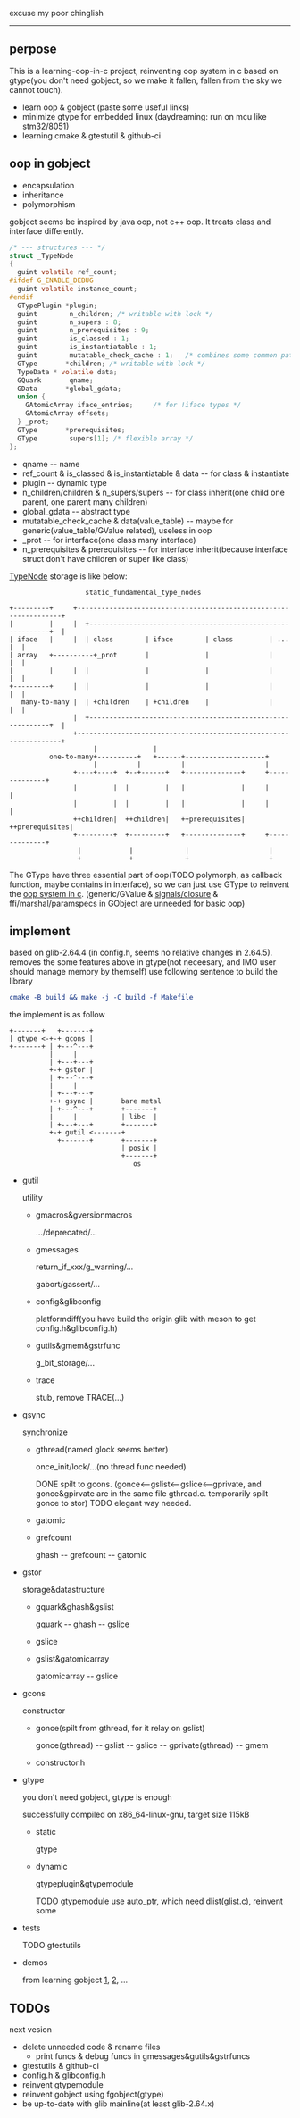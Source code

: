 
excuse my poor chinglish

---

## perpose

This is a learning-oop-in-c project, reinventing oop system in c based on gtype(you don't need gobject, so we make it fallen, fallen from the sky we cannot touch).

- learn oop & gobject (paste some useful links)
- minimize gtype for embedded linux (daydreaming: run on mcu like stm32/8051) 
- learning cmake & gtestutil & github-ci

## oop in gobject
- encapsulation	
- inheritance
- polymorphism

gobject seems be inspired by java oop, not c++ oop. It treats class and interface differently. 

``` c
/* --- structures --- */
struct _TypeNode
{
  guint volatile ref_count;
#ifdef G_ENABLE_DEBUG
  guint volatile instance_count;
#endif
  GTypePlugin *plugin;
  guint        n_children; /* writable with lock */
  guint        n_supers : 8;
  guint        n_prerequisites : 9;
  guint        is_classed : 1;
  guint        is_instantiatable : 1;
  guint        mutatable_check_cache : 1;	/* combines some common path checks */
  GType       *children; /* writable with lock */
  TypeData * volatile data;
  GQuark       qname;
  GData       *global_gdata;
  union {
    GAtomicArray iface_entries;		/* for !iface types */
    GAtomicArray offsets;
  } _prot;
  GType       *prerequisites;
  GType        supers[1]; /* flexible array */
};
```
- qname -- name
- ref_count & is_classed & is_instantiatable & data -- for class & instantiate
- plugin -- dynamic type
- n_children/children & n_supers/supers -- for class inherit(one child one parent, one parent many children)
- global_gdata -- abstract type
- mutatable_check_cache & data(value_table) -- maybe for generic(value_table/GValue related), useless in oop
- _prot -- for interface(one class many interface)
- n_prerequisites & prerequisites -- for interface inherit(because interface struct don't have children or super like class)

[TypeNode](https://brionas.github.io/2014/06/14/GType-2/) storage is like below:

```asciiflow
                   static_fundamental_type_nodes

+---------+     +------------------------------------------------------------------+
|         |     |  +------------------------------------------------------------+  |
| iface   |     |  | class        | iface        | class         | ...          |  |
| array   +----------+_prot       |              |               |              |  |
|         |     |  |              |              |               |              |  |
+---------+     |  |              |              |               |              |  |
   many-to-many |  | +children    | +children    |               |              |  |
                |  +------------------------------------------------------------+  |
                +------------------------------------------------------------------+
                     |              |
          one-to-many+----------+   +------+--------------------+
                     |          |          |                    |
                +----+----+  +--+------+   +--------------+     +--------------+
                |         |  |         |   |              |     |              |
                |         |  |         |   |              |     |              |
                ++children|  ++children|   ++prerequisites|     ++prerequisites|
                +---------+  +---------+   +--------------+     +--------------+
                 |            |             |                    |
                 +            +             +                    +
```

The GType have three essential part of oop(TODO polymorph, as callback function, maybe contains in interface), so we can just use GType to reinvent the [oop system in c](https://www.gonwan.com/2011/03/13/oo-impelementation-in-c/).
(generic/GValue & [signals/closure](http://pingf.is-programmer.com/posts/21355.html) & ffi/marshal/paramspecs in GObject are unneeded for basic oop)

## implement

based on glib-2.64.4 (in config.h, seems no relative changes in 2.64.5). removes the some features above in gtype(not neceesary, and IMO user should manage memory by themself)
use following sentence to build the library
``` cmake
cmake -B build && make -j -C build -f Makefile
```
the implement is as follow
```asciiflow
+-------+   +-------+
| gtype <-+-+ gcons |
+-------+ | +---^---+
          |     |
          | +---+---+
          +-+ gstor |
          | +---^---+
          |     |
          | +---+---+
          +-+ gsync |       bare metal
          | +---^---+       +-------+
          |     |           | libc  |
          | +---+---+       +-------+
          +-+ gutil <-------+
            +-------+       +-------+
                            | posix |
                            +-------+
                               os

```
- gutil

  utility

  - gmacros&gversionmacros

    .../deprecated/...
  
  - gmessages

    return_if_xxx/g_warning/...

    gabort/gassert/...
  
  - config&glibconfig

    platformdiff(you have build the origin glib with meson to get config.h&glibconfig.h)

  - gutils&gmem&gstrfunc

    g_bit_storage/...

  - trace

    stub, remove TRACE(...)

- gsync

  synchronize

  - gthread(named glock seems better)

    once_init/lock/...(no thread func needed)

    DONE spilt to gcons. (gonce<--gslist<--gslice<--gprivate, and gonce&gpirvate are in the same file gthread.c. temporarily spilt gonce to stor) TODO elegant way needed.
  
  - gatomic

  - grefcount

    ghash -- grefcount -- gatomic

- gstor

  storage&datastructure

  - gquark&ghash&gslist

    gquark -- ghash -- gslice

  - gslice

  - gslist&gatomicarray

    gatomicarray -- gslice

- gcons

  constructor

  - gonce(spilt from gthread, for it relay on gslist)

    gonce(gthread) -- gslist -- gslice -- gprivate(gthread) -- gmem

  - constructor.h

- gtype

  you don't need gobject, gtype is enough

  successfully compiled on x86_64-linux-gnu, target size 115kB

  - static
    
    gtype
  
  - dynamic
    
    gtypeplugin&gtypemodule

    TODO gtypemodule use auto_ptr, which need dlist(glist.c), reinvent some

- tests

  TODO gtestutils

- demos
  
  from learning gobject [1](http://www.wl-chuang.com/blog/categories/gobject), [2](http://garfileo.is-programmer.com/2011/7/14/gobject-notes.27977.html), ...

## TODOs

  next vesion
  - delete unneeded code & rename files
    - print funcs & debug funcs in gmessages&gutils&gstrfuncs
  - gtestutils & github-ci
  - config.h & glibconfig.h
  - reinvent gtypemodule
  - reinvent gobject using fgobject(gtype)
  - be up-to-date with glib mainline(at least glib-2.64.x)
